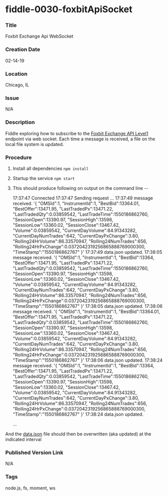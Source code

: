 fiddle-0030-foxbitApiSocket
======

### Title

Foxbit Exchange Api WebSocket


### Creation Date

02-14-19


### Location

Chicago, IL


### Issue

N/A


### Description

Fiddle exploring how to subscribe to the [Foxbit Exchange API Level1](https://docs.foxbit.com.br/EN/websocket_intro.html#subscribelevel1) 
endpoint via web socket. Each time a message is received, a file on the local file system is updated. 


### Procedure

1.  Install all dependencies `npm install`
2.  Startup the service `npm start`
3.  This should produce following on output on the command line --


    17:37:47	Connected
    17:37:47	Sending request ...
    17:37:49	message received.
    '{ "OMSId":1, "InstrumentId":1, "BestBid":13364.01, "BestOffer":13471.95, "LastTradedPx":13471.22, "LastTradedQty":0.03859542, "LastTradeTime":1550186862760, "SessionOpen":13390.97, "SessionHigh":13598, "SessionLow":13360.02, "SessionClose":13467.42, "Volume":0.03859542, "CurrentDayVolume":84.91343282, "CurrentDayNumTrades":642, "CurrentDayPxChange":3.80, "Rolling24HrVolume":86.33570947, "Rolling24NumTrades":656, "Rolling24HrPxChange":0.0372042319256865888769000300, "TimeStamp":"1550186862767" }'
    17:37:49	data.json updated.
    17:38:05	message received.
    '{ "OMSId":1, "InstrumentId":1, "BestBid":13364, "BestOffer":13471.95, "LastTradedPx":13471.22, "LastTradedQty":0.03859542, "LastTradeTime":1550186862760, "SessionOpen":13390.97, "SessionHigh":13598, "SessionLow":13360.02, "SessionClose":13467.42, "Volume":0.03859542, "CurrentDayVolume":84.91343282, "CurrentDayNumTrades":642, "CurrentDayPxChange":3.80, "Rolling24HrVolume":86.33570947, "Rolling24NumTrades":656, "Rolling24HrPxChange":0.0372042319256865888769000300, "TimeStamp":"1550186862767" }'
    17:38:05	data.json updated.
    17:38:06	message received.
    '{ "OMSId":1, "InstrumentId":1, "BestBid":13364.01, "BestOffer":13471.95, "LastTradedPx":13471.22, "LastTradedQty":0.03859542, "LastTradeTime":1550186862760, "SessionOpen":13390.97, "SessionHigh":13598, "SessionLow":13360.02, "SessionClose":13467.42, "Volume":0.03859542, "CurrentDayVolume":84.91343282, "CurrentDayNumTrades":642, "CurrentDayPxChange":3.80, "Rolling24HrVolume":86.33570947, "Rolling24NumTrades":656, "Rolling24HrPxChange":0.0372042319256865888769000300, "TimeStamp":"1550186862767" }'
    17:38:06	data.json updated.
    17:38:24	message received.
    '{ "OMSId":1, "InstrumentId":1, "BestBid":13364, "BestOffer":13471.95, "LastTradedPx":13471.22, "LastTradedQty":0.03859542, "LastTradeTime":1550186862760, "SessionOpen":13390.97, "SessionHigh":13598, "SessionLow":13360.02, "SessionClose":13467.42, "Volume":0.03859542, "CurrentDayVolume":84.91343282, "CurrentDayNumTrades":642, "CurrentDayPxChange":3.80, "Rolling24HrVolume":86.33570947, "Rolling24NumTrades":656, "Rolling24HrPxChange":0.0372042319256865888769000300, "TimeStamp":"1550186862767" }'
    17:38:24	data.json updated.
   
    ...

   And the [data.json](data.json) file should then be overwritten (aka updated) at the indicated interval
  

### Published Version Link

N/A


### Tags

node.js, fs, moment, ws
